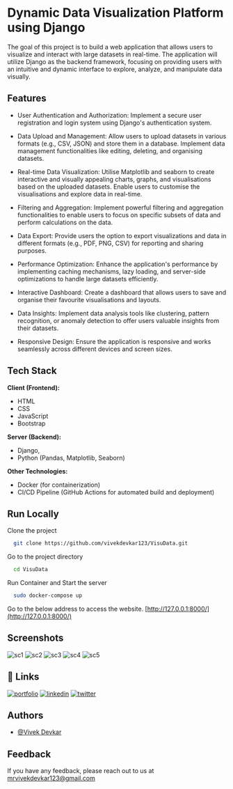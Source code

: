 # Dynamic Data Visualization Platform using Django

The goal of this project is to build a web application that allows users to visualize and interact with large datasets in real-time. The application will utilize Django as the backend framework, focusing on providing users with an intuitive and dynamic interface to explore, analyze, and manipulate data visually.


## Features

- User Authentication and Authorization: Implement a  secure user registration and login system using Django's authentication system.

- Data Upload and Management: Allow users to upload datasets in various formats (e.g., CSV, JSON) and store them in a database. Implement data management functionalities like editing, deleting, and organising datasets.

- Real-time Data Visualization: Utilise Matplotlib and seaborn to create interactive and visually appealing charts, graphs, and visualisations based on the uploaded datasets. Enable users to customise the visualisations and explore data in real-time.

- Filtering and Aggregation: Implement powerful filtering and aggregation functionalities to enable users to focus on specific subsets of data and perform calculations on the data.

- Data Export: Provide users the option to export visualizations and data in different formats (e.g., PDF, PNG, CSV) for reporting and sharing purposes.

- Performance Optimization: Enhance the application's performance by implementing caching mechanisms, lazy loading, and server-side optimizations to handle large datasets efficiently.

- Interactive Dashboard: Create a dashboard that allows users to save and organise their favourite visualisations and layouts.

- Data Insights: Implement data analysis tools like clustering, pattern recognition, or anomaly detection to offer users valuable insights from their datasets.

- Responsive Design: Ensure the application is responsive and works seamlessly across different devices and screen sizes.




## Tech Stack

**Client (Frontend):** 
- HTML
- CSS
- JavaScript
- Bootstrap

**Server (Backend):** 
- Django,
- Python (Pandas, Matplotlib, Seaborn)

**Other Technologies:**
- Docker (for containerization)
- CI/CD Pipeline (GitHub Actions for automated build and deployment)
## Run Locally

Clone the project

```bash
  git clone https://github.com/vivekdevkar123/VisuData.git
```

Go to the project directory 

```bash
  cd VisuData
```

Run Container and Start the server

```bash
  sudo docker-compose up
```

Go to the below address to access the website.
[http://127.0.0.1:8000/](http://127.0.0.1:8000/)



## Screenshots

![sc1](https://github.com/user-attachments/assets/55860bf8-3f12-4f0e-a546-a14fb8492dbf)
![sc2](https://github.com/user-attachments/assets/cb9566c8-4f42-4c6b-b3df-f281046143f2)
![sc3](https://github.com/user-attachments/assets/d68520dd-6014-47e8-919c-c397b0bcc3fe)
![sc4](https://github.com/user-attachments/assets/01ab6585-8758-4a02-91cc-a54c6bb4d75f)
![sc5](https://github.com/user-attachments/assets/78a5d63a-d462-4ba3-a530-f86c956e4363)


## 🔗 Links
[![portfolio](https://img.shields.io/badge/my_portfolio-000?style=for-the-badge&logo=ko-fi&logoColor=white)](https://vivekdevkar123.github.io/Portfolio/)
[![linkedin](https://img.shields.io/badge/linkedin-0A66C2?style=for-the-badge&logo=linkedin&logoColor=white)](https://www.linkedin.com/in/vivekdevkar123/)
[![twitter](https://img.shields.io/badge/GitHub-181717?style=for-the-badge&logo=github)](https://github.com/vivekdevkar123)


## Authors

- [@Vivek Devkar](https://www.github.com/vivekdevkar123)



## Feedback

If you have any feedback, please reach out to us at mrvivekdevkar123@gmail.com

